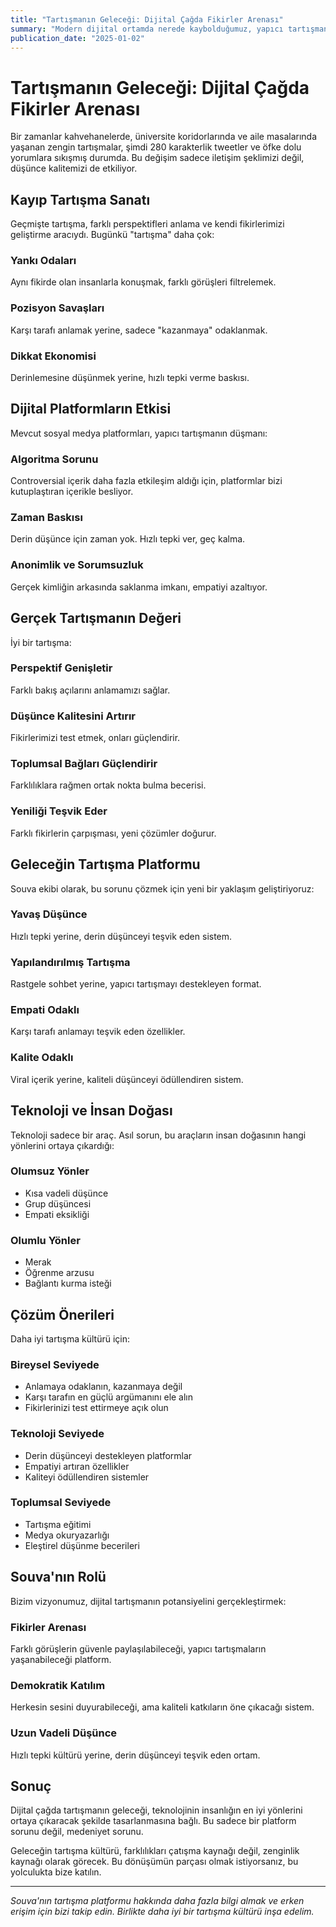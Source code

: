 ```yaml
---
title: "Tartışmanın Geleceği: Dijital Çağda Fikirler Arenası"
summary: "Modern dijital ortamda nerede kaybolduğumuz, yapıcı tartışmanın neden önemli olduğu ve gelecekte nasıl daha iyi sohbet edebileceğimiz üzerine düşünceler."
publication_date: "2025-01-02"
---
```


# Tartışmanın Geleceği: Dijital Çağda Fikirler Arenası

Bir zamanlar kahvehanelerde, üniversite koridorlarında ve aile masalarında yaşanan zengin tartışmalar, şimdi 280 karakterlik tweetler ve öfke dolu yorumlara sıkışmış durumda. Bu değişim sadece iletişim şeklimizi değil, düşünce kalitemizi de etkiliyor.

## Kayıp Tartışma Sanatı

Geçmişte tartışma, farklı perspektifleri anlama ve kendi fikirlerimizi geliştirme aracıydı. Bugünkü "tartışma" daha çok:

### Yankı Odaları
Aynı fikirde olan insanlarla konuşmak, farklı görüşleri filtrelemek.

### Pozisyon Savaşları
Karşı tarafı anlamak yerine, sadece "kazanmaya" odaklanmak.

### Dikkat Ekonomisi
Derinlemesine düşünmek yerine, hızlı tepki verme baskısı.

## Dijital Platformların Etkisi

Mevcut sosyal medya platformları, yapıcı tartışmanın düşmanı:

### Algoritma Sorunu
Controversial içerik daha fazla etkileşim aldığı için, platformlar bizi kutuplaştıran içerikle besliyor.

### Zaman Baskısı
Derin düşünce için zaman yok. Hızlı tepki ver, geç kalma.

### Anonimlik ve Sorumsuzluk
Gerçek kimliğin arkasında saklanma imkanı, empatiyi azaltıyor.

## Gerçek Tartışmanın Değeri

İyi bir tartışma:

### Perspektif Genişletir
Farklı bakış açılarını anlamamızı sağlar.

### Düşünce Kalitesini Artırır
Fikirlerimizi test etmek, onları güçlendirir.

### Toplumsal Bağları Güçlendirir
Farklılıklara rağmen ortak nokta bulma becerisi.

### Yeniliği Teşvik Eder
Farklı fikirlerin çarpışması, yeni çözümler doğurur.

## Geleceğin Tartışma Platformu

Souva ekibi olarak, bu sorunu çözmek için yeni bir yaklaşım geliştiriyoruz:

### Yavaş Düşünce
Hızlı tepki yerine, derin düşünceyi teşvik eden sistem.

### Yapılandırılmış Tartışma
Rastgele sohbet yerine, yapıcı tartışmayı destekleyen format.

### Empati Odaklı
Karşı tarafı anlamayı teşvik eden özellikler.

### Kalite Odaklı
Viral içerik yerine, kaliteli düşünceyi ödüllendiren sistem.

## Teknoloji ve İnsan Doğası

Teknoloji sadece bir araç. Asıl sorun, bu araçların insan doğasının hangi yönlerini ortaya çıkardığı:

### Olumsuz Yönler
- Kısa vadeli düşünce
- Grup düşüncesi
- Empati eksikliği

### Olumlu Yönler
- Merak
- Öğrenme arzusu
- Bağlantı kurma isteği

## Çözüm Önerileri

Daha iyi tartışma kültürü için:

### Bireysel Seviyede
- Anlamaya odaklanın, kazanmaya değil
- Karşı tarafın en güçlü argümanını ele alın
- Fikirlerinizi test ettirmeye açık olun

### Teknoloji Seviyede
- Derin düşünceyi destekleyen platformlar
- Empatiyi artıran özellikler
- Kaliteyi ödüllendiren sistemler

### Toplumsal Seviyede
- Tartışma eğitimi
- Medya okuryazarlığı
- Eleştirel düşünme becerileri

## Souva'nın Rolü

Bizim vizyonumuz, dijital tartışmanın potansiyelini gerçekleştirmek:

### Fikirler Arenası
Farklı görüşlerin güvenle paylaşılabileceği, yapıcı tartışmaların yaşanabileceği platform.

### Demokratik Katılım
Herkesin sesini duyurabileceği, ama kaliteli katkıların öne çıkacağı sistem.

### Uzun Vadeli Düşünce
Hızlı tepki kültürü yerine, derin düşünceyi teşvik eden ortam.

## Sonuç

Dijital çağda tartışmanın geleceği, teknolojinin insanlığın en iyi yönlerini ortaya çıkaracak şekilde tasarlanmasına bağlı. Bu sadece bir platform sorunu değil, medeniyet sorunu.

Geleceğin tartışma kültürü, farklılıkları çatışma kaynağı değil, zenginlik kaynağı olarak görecek. Bu dönüşümün parçası olmak istiyorsanız, bu yolculukta bize katılın.

---

*Souva'nın tartışma platformu hakkında daha fazla bilgi almak ve erken erişim için bizi takip edin. Birlikte daha iyi bir tartışma kültürü inşa edelim.* 